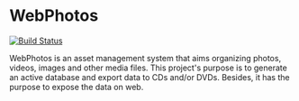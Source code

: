 # WebPhotos

[![Build Status](https://travis-ci.org/rrantz/WebPhotos.svg?branch=master)](https://travis-ci.org/rrantz/WebPhotos)

WebPhotos is an asset management system that aims organizing photos, videos, images and other media files. This project's purpose is to generate an active database and export data to CDs and/or DVDs. Besides, it has the purpose to expose the data on web.
